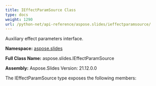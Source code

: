 ```yaml
---
title: IEffectParamSource Class
type: docs
weight: 1290
url: /python-net/api-reference/aspose.slides/ieffectparamsource/
---
```


Auxiliary effect parameters interface.

**Namespace:** [aspose.slides](/slides/python-net/api-reference/aspose.slides/)

**Full Class Name:** aspose.slides.IEffectParamSource

**Assembly:**  Aspose.Slides Version: 21.12.0.0

The IEffectParamSource type exposes the following members:
